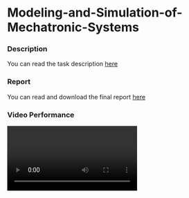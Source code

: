 # Modeling-and-Simulation-of-Mechatronic-Systems
### Description
You can read the task description [here](https://github.com/NicholasBaraghini/Modeling-and-Simulation-of-Mechatronic-Systems/blob/main/SMA_Model_2021.pdf)

### Report
You can read and download the final report [here](https://github.com/NicholasBaraghini/Modeling-and-Simulation-of-Mechatronic-Systems/blob/main/MSMS_report.pdf)

### Video Performance
![scalinata reference tracking](https://user-images.githubusercontent.com/76887265/172709221-926449c3-2197-4706-b34f-95f278174b42.mp4)

